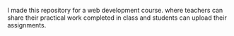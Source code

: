 I made this repository for a web development course.
where teachers can share their practical work completed in class and students can upload their assignments. 